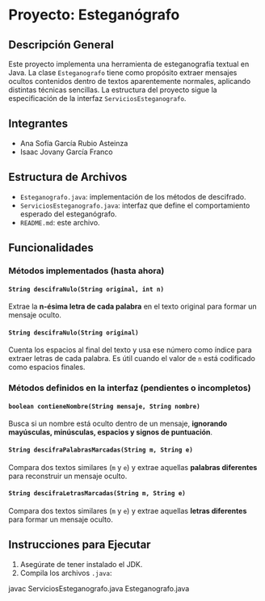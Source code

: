 # Proyecto: Esteganógrafo

## Descripción General

Este proyecto implementa una herramienta de esteganografía textual en Java. La clase `Esteganografo` tiene como propósito extraer mensajes ocultos contenidos dentro de textos aparentemente normales, aplicando distintas técnicas sencillas. La estructura del proyecto sigue la especificación de la interfaz `ServiciosEsteganografo`.

## Integrantes

- Ana Sofía García Rubio Asteinza
- Isaac Jovany García Franco

## Estructura de Archivos

- `Esteganografo.java`: implementación de los métodos de descifrado.
- `ServiciosEsteganografo.java`: interfaz que define el comportamiento esperado del esteganógrafo.
- `README.md`: este archivo.

## Funcionalidades

### Métodos implementados (hasta ahora)

#### `String descifraNulo(String original, int n)`
Extrae la **n-ésima letra de cada palabra** en el texto original para formar un mensaje oculto.

#### `String descifraNulo(String original)`
Cuenta los espacios al final del texto y usa ese número como índice para extraer letras de cada palabra. Es útil cuando el valor de `n` está codificado como espacios finales.

### Métodos definidos en la interfaz (pendientes o incompletos)

#### `boolean contieneNombre(String mensaje, String nombre)`
Busca si un nombre está oculto dentro de un mensaje, **ignorando mayúsculas, minúsculas, espacios y signos de puntuación**.

#### `String descifraPalabrasMarcadas(String m, String e)`
Compara dos textos similares (`m` y `e`) y extrae aquellas **palabras diferentes** para reconstruir un mensaje oculto.

#### `String descifraLetrasMarcadas(String m, String e)`
Compara dos textos similares (`m` y `e`) y extrae aquellas **letras diferentes** para formar un mensaje oculto.

## Instrucciones para Ejecutar

1. Asegúrate de tener instalado el JDK.
2. Compila los archivos `.java`:

javac ServiciosEsteganografo.java Esteganografo.java

